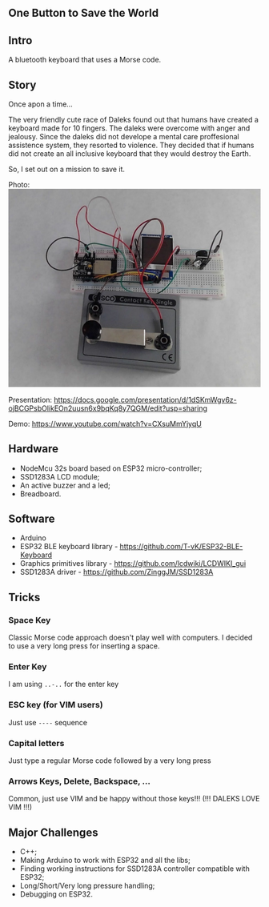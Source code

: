 ## One Button to Save the World
## Intro
A bluetooth keyboard that uses a Morse code.
## Story
Once apon a time...

The very friendly cute race of Daleks found out that humans have created a keyboard made for 10 fingers. The daleks were overcome with anger and jealousy. Since the daleks did not develope a mental care proffesional assistence system, they resorted to violence. They decided that if humans did not create an all inclusive keyboard that they would destroy the Earth.

So, I set out on a mission to save it.

Photo: ![Photo](IMG_20200827_144915.jpg)

Presentation: https://docs.google.com/presentation/d/1dSKmWgv6z-ojBCGPsbOlikEOn2uusn6x9bqKq8y7QGM/edit?usp=sharing

Demo: https://www.youtube.com/watch?v=CXsuMmYjyqU

## Hardware
* NodeMcu 32s board based on ESP32 micro-controller;
* SSD1283A LCD module;
* An active buzzer and a led;
* Breadboard.
## Software
* Arduino
* ESP32 BLE keyboard library - https://github.com/T-vK/ESP32-BLE-Keyboard
* Graphics primitives library - https://github.com/lcdwiki/LCDWIKI_gui
* SSD1283A driver - https://github.com/ZinggJM/SSD1283A
## Tricks
### Space Key
Classic Morse code approach doesn't play well with computers. I decided to use a very long press for inserting a space.
### Enter Key
I am using ```..-..``` for the enter key
### ESC key (for VIM users)
Just use ```----``` sequence
### Capital letters
Just type a regular Morse code followed by a very long press
### Arrows Keys, Delete, Backspace, ...
Common, just use VIM and be happy without those keys!!! (!!! DALEKS LOVE VIM !!!)
## Major Challenges
* C++;
* Making Arduino to work with ESP32 and all the libs;
* Finding working instructions for SSD1283A controller compatible with ESP32;
* Long/Short/Very long pressure handling;
* Debugging on ESP32.
